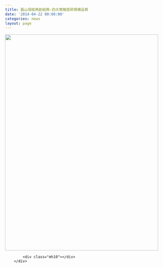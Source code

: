 ```yaml
---
title: 磊山保經再創經典-四大策略提昇規模品質
date: '2014-04-22 00:00:00'
categories: news
layout: page
---
```


<div class="text">
			<div>
	<img alt="" src="http://www.leishan.com.tw/UserFiles/images/%E7%A3%8A%E5%B1%B1%E6%96%B0%E8%81%9E/%E7%A3%8A%E5%B1%B1%E6%96%B0%E8%81%9E%E5%B0%8F%E5%9C%96/%E7%A3%8A%E5%B1%B1%E4%BF%9D%E7%B6%93%E6%96%B0%E8%81%9E%E7%A8%BF-%E7%A3%8A%E5%B1%B1%E4%BF%9D%E7%B6%93%E5%86%8D%E5%89%B5%E7%B6%93%E5%85%B8-%E5%9B%9B%E5%A4%A7%E7%AD%96%E7%95%A5%E6%8F%90%E6%98%87%E8%A6%8F%E6%A8%A1%E5%93%81%E8%B3%AA20140421.jpg" style="width: 500px; height: 707px;"></div>

			<div class="mh10"></div>
		</div>